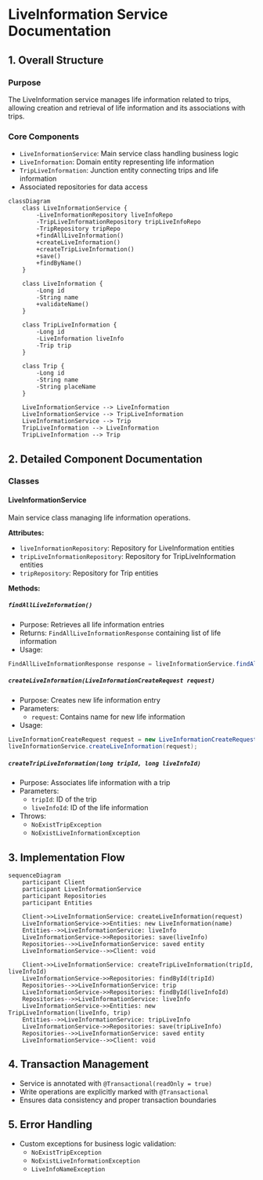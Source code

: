 # LiveInformation Service Documentation

## 1. Overall Structure

### Purpose
The LiveInformation service manages life information related to trips, allowing creation and retrieval of life information and its associations with trips.

### Core Components
- `LiveInformationService`: Main service class handling business logic
- `LiveInformation`: Domain entity representing life information
- `TripLiveInformation`: Junction entity connecting trips and life information
- Associated repositories for data access

```mermaid
classDiagram
    class LiveInformationService {
        -LiveInformationRepository liveInfoRepo
        -TripLiveInformationRepository tripLiveInfoRepo
        -TripRepository tripRepo
        +findAllLiveInformation()
        +createLiveInformation()
        +createTripLiveInformation()
        +save()
        +findByName()
    }
    
    class LiveInformation {
        -Long id
        -String name
        +validateName()
    }
    
    class TripLiveInformation {
        -Long id
        -LiveInformation liveInfo
        -Trip trip
    }
    
    class Trip {
        -Long id
        -String name
        -String placeName
    }
    
    LiveInformationService --> LiveInformation
    LiveInformationService --> TripLiveInformation
    LiveInformationService --> Trip
    TripLiveInformation --> LiveInformation
    TripLiveInformation --> Trip
```

## 2. Detailed Component Documentation

### Classes

#### LiveInformationService
Main service class managing life information operations.

**Attributes:**
- `liveInformationRepository`: Repository for LiveInformation entities
- `tripLiveInformationRepository`: Repository for TripLiveInformation entities
- `tripRepository`: Repository for Trip entities

**Methods:**

##### `findAllLiveInformation()`
- Purpose: Retrieves all life information entries
- Returns: `FindAllLiveInformationResponse` containing list of life information
- Usage:
```java
FindAllLiveInformationResponse response = liveInformationService.findAllLiveInformation();
```

##### `createLiveInformation(LiveInformationCreateRequest request)`
- Purpose: Creates new life information entry
- Parameters:
  - `request`: Contains name for new life information
- Usage:
```java
LiveInformationCreateRequest request = new LiveInformationCreateRequest("Info Name");
liveInformationService.createLiveInformation(request);
```

##### `createTripLiveInformation(long tripId, long liveInfoId)`
- Purpose: Associates life information with a trip
- Parameters:
  - `tripId`: ID of the trip
  - `liveInfoId`: ID of the life information
- Throws:
  - `NoExistTripException`
  - `NoExistLiveInformationException`

## 3. Implementation Flow

```mermaid
sequenceDiagram
    participant Client
    participant LiveInformationService
    participant Repositories
    participant Entities

    Client->>LiveInformationService: createLiveInformation(request)
    LiveInformationService->>Entities: new LiveInformation(name)
    Entities-->>LiveInformationService: liveInfo
    LiveInformationService->>Repositories: save(liveInfo)
    Repositories-->>LiveInformationService: saved entity
    LiveInformationService-->>Client: void

    Client->>LiveInformationService: createTripLiveInformation(tripId, liveInfoId)
    LiveInformationService->>Repositories: findById(tripId)
    Repositories-->>LiveInformationService: trip
    LiveInformationService->>Repositories: findById(liveInfoId)
    Repositories-->>LiveInformationService: liveInfo
    LiveInformationService->>Entities: new TripLiveInformation(liveInfo, trip)
    Entities-->>LiveInformationService: tripLiveInfo
    LiveInformationService->>Repositories: save(tripLiveInfo)
    Repositories-->>LiveInformationService: saved entity
    LiveInformationService-->>Client: void
```

## 4. Transaction Management
- Service is annotated with `@Transactional(readOnly = true)`
- Write operations are explicitly marked with `@Transactional`
- Ensures data consistency and proper transaction boundaries

## 5. Error Handling
- Custom exceptions for business logic validation:
  - `NoExistTripException`
  - `NoExistLiveInformationException`
  - `LiveInfoNameException`

